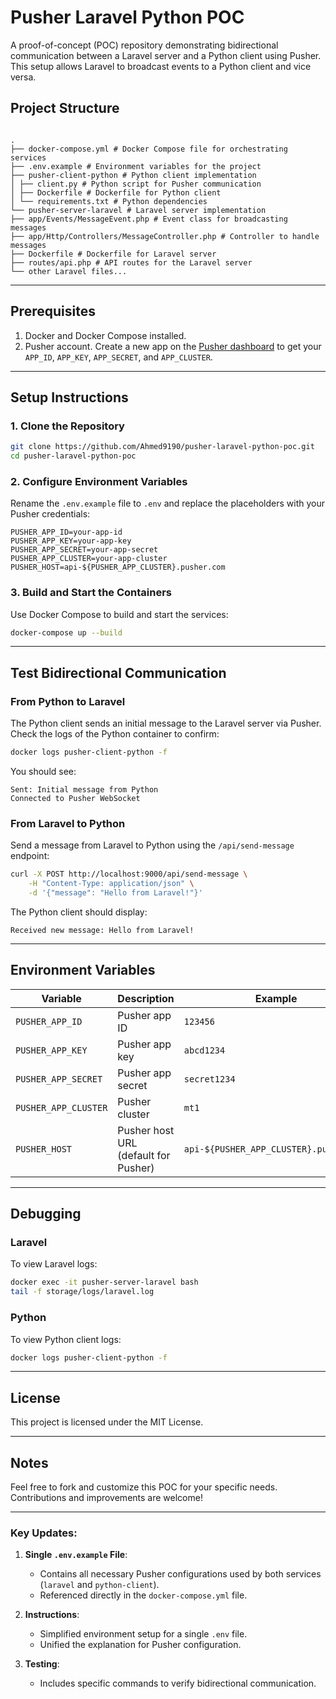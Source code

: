 # Pusher Laravel Python POC

A proof-of-concept (POC) repository demonstrating bidirectional communication between a Laravel server and a Python client using Pusher. This setup allows Laravel to broadcast events to a Python client and vice versa.

## Project Structure

```

.
├── docker-compose.yml # Docker Compose file for orchestrating services
├── .env.example # Environment variables for the project
├── pusher-client-python # Python client implementation
│ ├── client.py # Python script for Pusher communication
│ ├── Dockerfile # Dockerfile for Python client
│ └── requirements.txt # Python dependencies
└── pusher-server-laravel # Laravel server implementation
├── app/Events/MessageEvent.php # Event class for broadcasting messages
├── app/Http/Controllers/MessageController.php # Controller to handle messages
├── Dockerfile # Dockerfile for Laravel server
├── routes/api.php # API routes for the Laravel server
└── other Laravel files...

```

---

## Prerequisites

1. Docker and Docker Compose installed.
2. Pusher account. Create a new app on the [Pusher dashboard](https://pusher.com/) to get your `APP_ID`, `APP_KEY`, `APP_SECRET`, and `APP_CLUSTER`.

---

## Setup Instructions

### 1. Clone the Repository

```bash
git clone https://github.com/Ahmed9190/pusher-laravel-python-poc.git
cd pusher-laravel-python-poc
```

### 2. Configure Environment Variables

Rename the `.env.example` file to `.env` and replace the placeholders with your Pusher credentials:

```dotenv
PUSHER_APP_ID=your-app-id
PUSHER_APP_KEY=your-app-key
PUSHER_APP_SECRET=your-app-secret
PUSHER_APP_CLUSTER=your-app-cluster
PUSHER_HOST=api-${PUSHER_APP_CLUSTER}.pusher.com
```

### 3. Build and Start the Containers

Use Docker Compose to build and start the services:

```bash
docker-compose up --build
```

---

## Test Bidirectional Communication

### From Python to Laravel

The Python client sends an initial message to the Laravel server via Pusher. Check the logs of the Python container to confirm:

```bash
docker logs pusher-client-python -f
```

You should see:

```
Sent: Initial message from Python
Connected to Pusher WebSocket
```

### From Laravel to Python

Send a message from Laravel to Python using the `/api/send-message` endpoint:

```bash
curl -X POST http://localhost:9000/api/send-message \
    -H "Content-Type: application/json" \
    -d '{"message": "Hello from Laravel!"}'
```

The Python client should display:

```
Received new message: Hello from Laravel!
```

---

## Environment Variables

| Variable             | Description                          | Example                                |
| -------------------- | ------------------------------------ | -------------------------------------- |
| `PUSHER_APP_ID`      | Pusher app ID                        | `123456`                               |
| `PUSHER_APP_KEY`     | Pusher app key                       | `abcd1234`                             |
| `PUSHER_APP_SECRET`  | Pusher app secret                    | `secret1234`                           |
| `PUSHER_APP_CLUSTER` | Pusher cluster                       | `mt1`                                  |
| `PUSHER_HOST`        | Pusher host URL (default for Pusher) | `api-${PUSHER_APP_CLUSTER}.pusher.com` |

---

## Debugging

### Laravel

To view Laravel logs:

```bash
docker exec -it pusher-server-laravel bash
tail -f storage/logs/laravel.log
```

### Python

To view Python client logs:

```bash
docker logs pusher-client-python -f
```

---

## License

This project is licensed under the MIT License.

---

## Notes

Feel free to fork and customize this POC for your specific needs. Contributions and improvements are welcome!

---

### Key Updates:

1. **Single `.env.example` File**:

   - Contains all necessary Pusher configurations used by both services (`laravel` and `python-client`).
   - Referenced directly in the `docker-compose.yml` file.

2. **Instructions**:

   - Simplified environment setup for a single `.env` file.
   - Unified the explanation for Pusher configuration.

3. **Testing**:
   - Includes specific commands to verify bidirectional communication.
